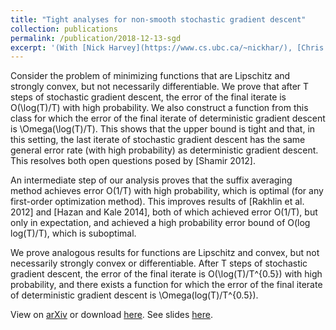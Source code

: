 ```yaml
---
title: "Tight analyses for non-smooth stochastic gradient descent"
collection: publications
permalink: /publication/2018-12-13-sgd
excerpt: '(With [Nick Harvey](https://www.cs.ubc.ca/~nickhar/), [Chris Liaw](https://www.cs.ubc.ca/~cvliaw/), and [Yaniv Plan](http://www.yanivplan.com/)) [[ArXiv](https://arxiv.org/abs/1812.05217), [pdf](https://sikander-randhawa.github.io/talks/sgd-alg-talk)]'.
---
```



Consider the problem of minimizing functions that are Lipschitz and strongly convex, but not necessarily differentiable. We prove that after T steps of stochastic gradient descent, the error of the final iterate is O(\log(T)/T) with high probability. We also construct a function from this class for which the error of the final iterate of deterministic gradient descent is \Omega(\log(T)/T). This shows that the upper bound is tight and that, in this setting, the last iterate of stochastic gradient descent has the same general error rate (with high probability) as deterministic gradient descent. This resolves both open questions posed by [Shamir 2012].

An intermediate step of our analysis proves that the suffix averaging method achieves error O(1/T) with high probability, which is optimal (for any first-order optimization method). This improves results of [Rakhlin et al. 2012] and [Hazan and Kale 2014], both of which achieved error O(1/T), but only in expectation, and achieved a high probability error bound of O(log log(T)/T), which is suboptimal.

We prove analogous results for functions are Lipschitz and convex, but not necessarily strongly convex or differentiable. After T steps of stochastic gradient descent, the error of the final iterate is O(\log(T)/T^{0.5}) with high probability, and there exists a function for which the error of the final iterate of deterministic gradient descent is \Omega(log(T)/T^{0.5}).

View on [arXiv](https://arxiv.org/abs/1812.05217) or download [here](http://sikander-randhawa.github.io/files/sgd.pdf). See slides [here](https://sikander-randhawa.github.io/talks/sgd-alg-talk).

